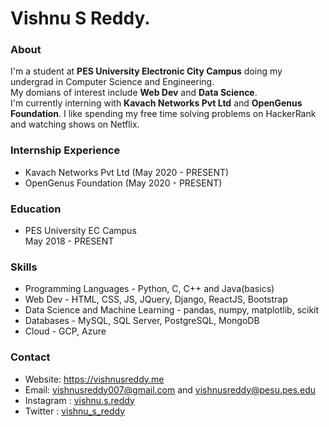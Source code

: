 # Vishnu S Reddy.
### About
I'm a student at **PES University Electronic City Campus** doing my undergrad in Computer Science and Engineering.  
My domians of interest include **Web Dev** and **Data Science**.  
I'm currently interning with **Kavach Networks Pvt Ltd** and **OpenGenus Foundation**.  I like spending my free time solving problems on HackerRank and watching shows on Netflix.

### Internship Experience
* Kavach Networks Pvt Ltd (May 2020 - PRESENT)
* OpenGenus Foundation (May 2020 - PRESENT)

### Education
* PES University EC Campus  
May 2018 - PRESENT

### Skills
* Programming Languages - Python, C, C++ and Java(basics)
* Web Dev - HTML, CSS, JS, JQuery, Django, ReactJS, Bootstrap
* Data Science and Machine Learning - pandas, numpy, matplotlib, scikit
* Databases - MySQL, SQL Server, PostgreSQL, MongoDB
* Cloud - GCP, Azure

### Contact
* Website: https://vishnusreddy.me
* Email: vishnusreddy007@gmail.com and vishnusreddy@pesu.pes.edu
* Instagram : [vishnu.s.reddy](https://www.instagram.com/vishnu.s.reddy/)
* Twitter : [vishnu_s_reddy](https://twitter.com/vishnu_s_reddy)
